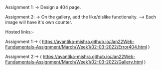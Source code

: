 Assignment 1: -> Design a 404 page.

Assignment 2: -> On the gallery, add the like/dislike functionalty. --> Each image will have it's own counter.

Hosted links:-

Assignment 1:-> (  https://avantika-mishra.github.io/Jan22Web-Fundamentals-Assignment/March/Week1/02-03-2022/Error404.html )


Assignment 2:-> (  https://avantika-mishra.github.io/Jan22Web-Fundamentals-Assignment/March/Week1/02-03-2022/Gallery.html )
